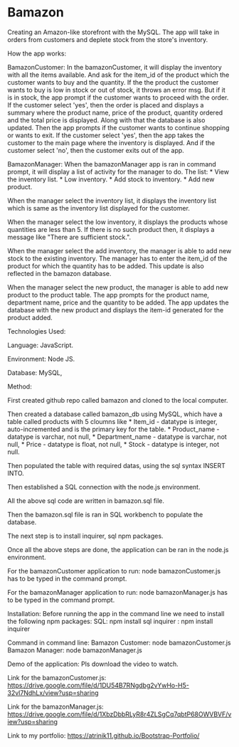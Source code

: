 # Bamazon
Creating an Amazon-like storefront with the MySQL. The app will take in orders from customers and deplete stock from the store's inventory.

How the app works:

BamazonCustomer:
In the bamazonCustomer, it will display the inventory with all the items available. And ask for the item_id of the product which the customer wants to buy and the quantity. 
If the the product the customer wants to buy is low in stock or out of stock, it throws an error msg. But if it is in stock, the app prompt if the customer wants to proceed with the order.
If the customer select 'yes', then the order is placed and displays a summary where the product name, price of the product, quantity ordered and the total price is displayed. Along with that the database is also updated.
Then the app prompts if the customer wants to continue shopping or wants to exit. If the customer select 'yes', then the app takes the customer to the main page where the inventory is displayed. And if the customer select 'no', then the customer exits out of the app.


BamazonManager:
When the bamazonManager app is ran in command prompt, it will display a list of activity for the manager to do. The list:
    * View the inventory list.
    * Low inventory.
    * Add stock to inventory.
    * Add new product.

When the manager select the inventory list, it displays the inventory list which is same as the inventory list displayed for the customer.

When the manager select the low inventory, it displays the products whose quantities are less than 5. If there is no such product then, it displays a message like "There are sufficient stock.".

When the manager select the add inventory, the manager is able to add new stock to the existing inventory. The manager has to enter the item_id of the product for which the quantity has to be added. This update is also reflected in the bamazon database.

When the manager select the new product, the manager is able to add new product to the product table. The app prompts for the product name, department name, price and the quantity to be added. The app updates the database with the new product and displays the item-id generated for the product added.


Technologies Used:

Language: JavaScript.

Environment: Node JS.

Database: MySQL,

Method:

First created github repo called bamazon and cloned to the local computer.

Then created a database called bamazon_db using MySQL, which have a table called products with 5 cloumns like
    * Item_id - datatype is integer, auto-incremented and is the primary key for the table.
    * Product_name -datatype is varchar, not null,
    * Department_name - datatype is varchar, not null,
    * Price - datatype is float, not null,
    * Stock - datatype is integer, not null.

Then populated the table with required datas, using the sql syntax INSERT INTO.

Then established a SQL connection with the node.js environment. 

All the above sql code are written in bamazon.sql file.

Then the bamazon.sql file is ran in SQL workbench to populate the database.

The next step is to install inquirer, sql npm packages.

Once all the above steps are done, the application can be ran in the node.js environment.

For the bamazonCustomer application to run:
    node bamazonCustomer.js 
has to be typed in the command prompt.

For the bamazonManager application to run:
    node bamazonManager.js
has to be typed in the command prompt.


Installation:
	Before running the app in the command line we need to install the following npm packages:
		SQL:  npm install sql
		inquirer : npm install inquirer


Command in command line:
Bamazon Customer: node bamazonCustomer.js
Bamazon Manager: node bamazonManager.js


Demo of the application: Pls download the video to watch.

Link for the bamazonCustomer.js:
https://drive.google.com/file/d/1DU54B7RNgdbg2vYwHo-H5-32vl7NdhLx/view?usp=sharing

Link for the bamazonManager.js:
https://drive.google.com/file/d/1XbzDbbRLyR8r4ZLSgCq7qbtP68OWVBVF/view?usp=sharing

Link to my portfolio:
https://atrinik11.github.io/Bootstrap-Portfolio/